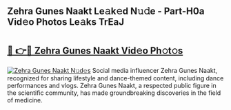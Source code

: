 ## Zehra Gunes Naakt Le𝚊k𝚎d N𝚞𝚍e - Part-H0a Vid𝚎o Photos Le𝚊ks TrEaJ

# <h2><a href="http://fb64952.evod.top/?m=Zehra+Gunes+Naakt">🔗 👉🔴 Zehra Gunes Naakt Vid𝚎o Ph𝚘t𝚘s</a></h2>

[![Zehra Gunes Naakt N𝚞d𝚎s](https://i.imgur.com/8V9OHl7.gif)](http://fb64952.evod.top/?m=Zehra+Gunes+Naakt)
Social media influencer Zehra Gunes Naakt, recognized for sharing lifestyle and dance-themed content, including dance performances and vlogs. Zehra Gunes Naakt, a respected public figure in the scientific community, has made groundbreaking discoveries in the field of medicine. 
